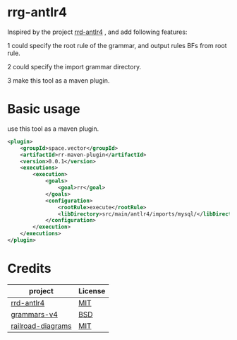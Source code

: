 # rrg-antlr4
Inspired by the project [rrd-antlr4](https://github.com/bkiers/rrd-antlr4) , and add following features:

1 could specify the root rule of the grammar, and output rules BFs from root rule.

2 could specify the import grammar directory.

3 make this tool as a maven plugin.
    
# Basic usage

use this tool as a maven plugin.

```xml
<plugin>
    <groupId>space.vector</groupId>
    <artifactId>rr-maven-plugin</artifactId>
    <version>0.0.1</version>
    <executions>
        <execution>
            <goals>
                <goal>rr</goal>
            </goals>
            <configuration>
                <rootRule>execute</rootRule>
                <libDirectory>src/main/antlr4/imports/mysql/</libDirectory>
            </configuration>
        </execution>
    </executions>
</plugin>
```

# Credits
| project                                            | License                                                                              |
|----------------------------------------------------|--------------------------------------------------------------------------------------|
| [rrd-antlr4](https://github.com/bkiers/rrd-antlr4) | [MIT](https://github.com/bkiers/rrd-antlr4/blob/master/LICENSE)                      |
| [grammars-v4](https://github.com/antlr/grammars-v4/) | [BSD](https://github.com/antlr/grammars-v4/blob/master/antlr/antlr4/ANTLRv4Lexer.g4) |
| [railroad-diagrams](https://github.com/tabatkins/railroad-diagrams) | [MIT](https://github.com/tabatkins/railroad-diagrams/blob/gh-pages/LICENSE) |